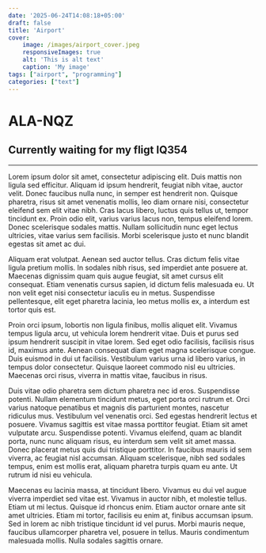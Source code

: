 ```yaml
---
date: '2025-06-24T14:08:18+05:00'
draft: false
title: 'Airport'
cover:
    image: /images/airport_cover.jpeg
    responsiveImages: true
    alt: 'This is alt text'
    caption: 'My image'
tags: ["airport", "programming"]
categories: ["text"]
---
```


# ALA-NQZ
## Currently waiting for my fligt **IQ354**
___

Lorem ipsum dolor sit amet, consectetur adipiscing elit. Duis mattis non ligula sed efficitur. Aliquam id ipsum hendrerit, feugiat nibh vitae, auctor velit. Donec faucibus nulla nunc, in semper est hendrerit non. Quisque pharetra, risus sit amet venenatis mollis, leo diam ornare nisi, consectetur eleifend sem elit vitae nibh. Cras lacus libero, luctus quis tellus ut, tempor tincidunt ex. Proin odio elit, varius varius lacus non, tempus eleifend lorem. Donec scelerisque sodales mattis. Nullam sollicitudin nunc eget lectus ultricies, vitae varius sem facilisis. Morbi scelerisque justo et nunc blandit egestas sit amet ac dui.

Aliquam erat volutpat. Aenean sed auctor tellus. Cras dictum felis vitae ligula pretium mollis. In sodales nibh risus, sed imperdiet ante posuere at. Maecenas dignissim quam quis augue feugiat, sit amet cursus elit consequat. Etiam venenatis cursus sapien, id dictum felis malesuada eu. Ut non velit eget nisi consectetur iaculis eu in metus. Suspendisse pellentesque, elit eget pharetra lacinia, leo metus mollis ex, a interdum est tortor quis est.

Proin orci ipsum, lobortis non ligula finibus, mollis aliquet elit. Vivamus tempus ligula arcu, ut vehicula lorem hendrerit vitae. Duis et purus sed ipsum hendrerit suscipit in vitae lorem. Sed eget odio facilisis, facilisis risus id, maximus ante. Aenean consequat diam eget magna scelerisque congue. Duis euismod in dui ut facilisis. Vestibulum varius urna id libero varius, in tempus dolor consectetur. Quisque laoreet commodo nisl eu ultricies. Maecenas orci risus, viverra in mattis vitae, faucibus in risus.

Duis vitae odio pharetra sem dictum pharetra nec id eros. Suspendisse potenti. Nullam elementum tincidunt metus, eget porta orci rutrum et. Orci varius natoque penatibus et magnis dis parturient montes, nascetur ridiculus mus. Vestibulum vel venenatis orci. Sed egestas hendrerit lectus et posuere. Vivamus sagittis est vitae massa porttitor feugiat. Etiam sit amet vulputate arcu. Suspendisse potenti. Vivamus eleifend, quam ac blandit porta, nunc nunc aliquam risus, eu interdum sem velit sit amet massa. Donec placerat metus quis dui tristique porttitor. In faucibus mauris id sem viverra, ac feugiat nisl accumsan. Aliquam scelerisque, nibh sed sodales tempus, enim est mollis erat, aliquam pharetra turpis quam eu ante. Ut rutrum id nisi eu vehicula.

Maecenas eu lacinia massa, at tincidunt libero. Vivamus eu dui vel augue viverra imperdiet sed vitae est. Vivamus in auctor nibh, et molestie tellus. Etiam ut mi lectus. Quisque id rhoncus enim. Etiam auctor ornare ante sit amet ultricies. Etiam mi tortor, facilisis eu enim at, finibus accumsan ipsum. Sed in lorem ac nibh tristique tincidunt id vel purus. Morbi mauris neque, faucibus ullamcorper pharetra vel, posuere in tellus. Mauris condimentum malesuada mollis. Nulla sodales sagittis ornare.




